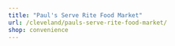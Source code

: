 ```yaml
---
title: "Paul's Serve Rite Food Market"
url: /cleveland/pauls-serve-rite-food-market/
shop: convenience
---
```

